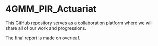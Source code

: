# 4GMM_PIR_Actuariat

This GitHub repository serves as a collaboration platform where we will share all of our work and progressions. 

The final report is made on overleaf.
